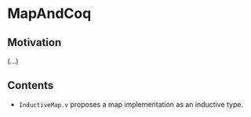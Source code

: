 # MapAndCoq

## Motivation

(...)

## Contents

- `InductiveMap.v` proposes a map implementation as an inductive type. 

